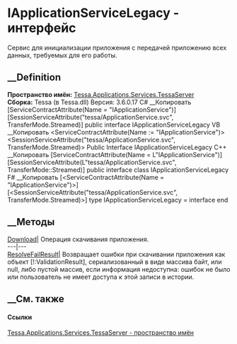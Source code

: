 # IApplicationServiceLegacy - интерфейс
Сервис для инициализации приложения с передачей приложению всех данных,
требуемых для его работы.
## __Definition
 **Пространство имён:**
[Tessa.Applications.Services.TessaServer](N_Tessa_Applications_Services_TessaServer.htm)  
 **Сборка:** Tessa (в Tessa.dll) Версия: 3.6.0.17
C# __Копировать
    [ServiceContractAttribute(Name = "IApplicationService")]
    [SessionServiceAttribute("tessa/ApplicationService.svc", TransferMode.Streamed)]
    public interface IApplicationServiceLegacy
VB __Копировать
    <ServiceContractAttribute(Name := "IApplicationService")>
    <SessionServiceAttribute("tessa/ApplicationService.svc", TransferMode.Streamed)>
    Public Interface IApplicationServiceLegacy
C++ __Копировать
    [ServiceContractAttribute(Name = L"IApplicationService")]
    [SessionServiceAttribute(L"tessa/ApplicationService.svc", TransferMode::Streamed)]
    public interface class IApplicationServiceLegacy
F# __Копировать
     [<ServiceContractAttribute(Name = "IApplicationService")>]
    [<SessionServiceAttribute("tessa/ApplicationService.svc", TransferMode.Streamed)>]
    type IApplicationServiceLegacy = interface end
##  __Методы
[Download](M_Tessa_Applications_Services_TessaServer_IApplicationServiceLegacy_Download.htm)|
Операция скачивания приложения.  
---|---  
[ResolveFailResult](M_Tessa_Applications_Services_TessaServer_IApplicationServiceLegacy_ResolveFailResult.htm)|
Возвращает ошибки при скачивании приложения как объект [!:ValidationResult],
сериализованный в виде массива байт, или null, либо пустой массив, если
информация недоступна: ошибок не было или пользователь не имеет доступа к этой
записи в истории.  
## __См. также
#### Ссылки
[Tessa.Applications.Services.TessaServer - пространство
имён](N_Tessa_Applications_Services_TessaServer.htm)
